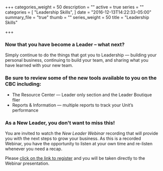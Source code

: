 +++
categories_weight = 50
description = ""
active = true
series = ""
categories = [
  "Leadership Skills",
]
date = "2016-12-13T14:22:33-05:00"
summary_file = "true"
thumb = ""
series_weight = 50
title = "Leadership Skills"

+++

### Now that you have become a Leader – what next? 
Simply continue to do the things that got you to Leadership &mdash; building your personal business, continuing to build your team, and sharing what you have learned with your new team.

### Be sure to review some of the new tools available to you on the CBC including:

+ The Resource Center &mdash; Leader only section and the Leader Boutique flier
+ Reports &amp; Information &mdash; multiple reports to track your Unit’s performance

### As a New Leader, you don't want to miss this!
You are invited to watch the _New Leader Webinar_ recording that will provide you with the next steps to grow your business.  As this is a recorded Webinar, you have the opportunity to listen at your own time and re-listen whenever you need a recap. 

Please [click on the link to register](https://attendee.gotowebinar.com/recording/1721547516510804995) and you will be taken directly to the Webinar presentation.
